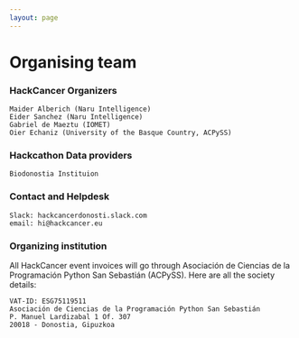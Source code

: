 ```yaml
---
layout: page
---
```


# Organising team

### HackCancer Organizers

    Maider Alberich (Naru Intelligence)
    Eider Sanchez (Naru Intelligence)
    Gabriel de Maeztu (IOMET)
    Oier Echaniz (University of the Basque Country, ACPySS)

### Hackcathon Data providers

    Biodonostia Instituion

### Contact and Helpdesk

    Slack: hackcancerdonosti.slack.com
    email: hi@hackcancer.eu

### Organizing institution

All HackCancer event invoices will go through Asociación de Ciencias de la Programación Python San Sebastián (ACPySS). Here are all the society details:

    VAT-ID: ESG75119511
    Asociación de Ciencias de la Programación Python San Sebastián
    P. Manuel Lardizabal 1 Of. 307
    20018 - Donostia, Gipuzkoa

